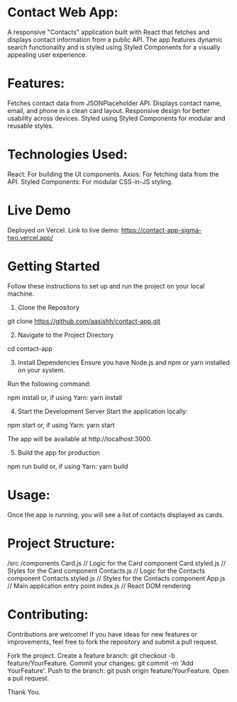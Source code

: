 # Contact Web App:
A responsive "Contacts" application built with React that fetches and displays contact information from a public API. The app features dynamic search functionality and is styled using Styled Components for a visually appealing user experience.

# Features:
Fetches contact data from JSONPlaceholder API.
Displays contact name, email, and phone in a clean card layout.
Responsive design for better usability across devices.
Styled using Styled Components for modular and reusable styles.

# Technologies Used:
React: For building the UI components.
Axios: For fetching data from the API.
Styled Components: For modular CSS-in-JS styling.

# Live Demo
Deployed on Vercel.
Link to live demo: https://contact-app-sigma-two.vercel.app/

# Getting Started
Follow these instructions to set up and run the project on your local machine.

1. Clone the Repository

git clone https://github.com/aasishh/contact-app.git

2. Navigate to the Project Directory

cd contact-app

3. Install Dependencies
Ensure you have Node.js and npm or yarn installed on your system.

Run the following command:

npm install
or, if using Yarn:
yarn install

4. Start the Development Server
Start the application locally:

npm start
or, if using Yarn:
yarn start

The app will be available at http://localhost:3000.

5. Build the app for production

npm run build
or, if using Yarn:
yarn build

# Usage:
Once the app is running, you will see a list of contacts displayed as cards.

# Project Structure:

/src
  /components
    Card.js           // Logic for the Card component
    Card.styled.js     // Styles for the Card component
    Contacts.js        // Logic for the Contacts component
    Contacts.styled.js // Styles for the Contacts component
  App.js               // Main application entry point
  index.js             // React DOM rendering
  
# Contributing:
Contributions are welcome! If you have ideas for new features or improvements, feel free to fork the repository and submit a pull request.

Fork the project.
Create a feature branch: git checkout -b feature/YourFeature.
Commit your changes: git commit -m 'Add YourFeature'.
Push to the branch: git push origin feature/YourFeature.
Open a pull request.

Thank You.
